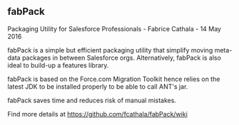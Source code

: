 
fabPack
---
Packaging Utility for Salesforce Professionals - Fabrice Cathala - 14 May 2016

fabPack is a simple but efficient packaging utility that simplify moving meta-data packages in between Salesforce orgs.
Alternatively, fabPack is also ideal to build-up a features library.

fabPack is based on the Force.com Migration Toolkit hence relies on the latest JDK to be installed properly to be able to call ANT's jar.

fabPack saves time and reduces risk of manual mistakes.

Find more details at https://github.com/fcathala/fabPack/wiki
